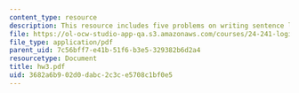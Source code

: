 ```yaml
---
content_type: resource
description: This resource includes five problems on writing sentence logical equivalent.
file: https://ol-ocw-studio-app-qa.s3.amazonaws.com/courses/24-241-logic-i-fall-2005/3682a6b902d0dabc2c3ce5708c1bf0e5_hw3.pdf
file_type: application/pdf
parent_uid: 7c56bff7-e41b-51f6-b3e5-329382b6d2a4
resourcetype: Document
title: hw3.pdf
uid: 3682a6b9-02d0-dabc-2c3c-e5708c1bf0e5
---
```

